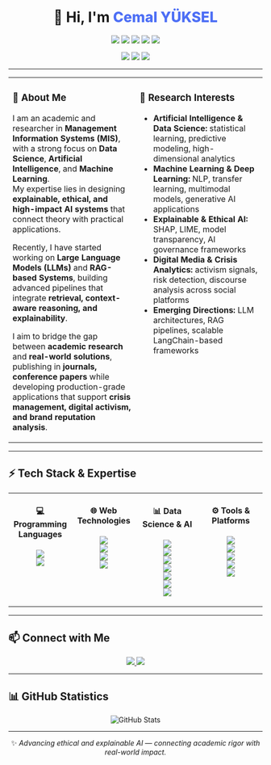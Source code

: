 <!-- ====== HERO / UI ====== -->
<div align="center">

<h1>👋 Hi, I'm <span style="font-weight:800; color:#4c6ef5;">Cemal YÜKSEL</span></h1>

<p>
  <img src="https://img.shields.io/badge/MIS-Expert-1864ab?style=for-the-badge&logo=bookstack&logoColor=white" />
  <img src="https://img.shields.io/badge/Academic-Researcher-5f3dc4?style=for-the-badge&logo=googlescholar&logoColor=white" />
  <img src="https://img.shields.io/badge/AI-Data%20Science-087f5b?style=for-the-badge&logo=python&logoColor=white" />
  <img src="https://img.shields.io/badge/Machine%20Learning-Deep%20Learning-d9480f?style=for-the-badge&logo=pytorch&logoColor=white" />
  <img src="https://img.shields.io/badge/Generative-AI-862e9c?style=for-the-badge&logo=anthropic&logoColor=white" />
</p>

<p>
  <img src="https://img.shields.io/badge/Institution-Bandırma%20Onyedi%20Eylül%20University-0b7285?style=for-the-badge" />
  <img src="https://img.shields.io/badge/Location-Bandırma%2C%20Türkiye-495057?style=for-the-badge" />
  <img src="https://img.shields.io/badge/Focus-Data%20Science-0b7285?style=for-the-badge" />
</p>

</div>

---

<!-- ====== FLASHCARDS: INTRO ====== -->
<div align="center">

<table>
<tr>
<td width="50%" valign="top">

<h3>🚀 About Me</h3>

I am an academic and researcher in <b>Management Information Systems (MIS)</b>, with a strong focus on <b>Data Science</b>, <b>Artificial Intelligence</b>, and <b>Machine Learning</b>.  
My expertise lies in designing <b>explainable, ethical, and high-impact AI systems</b> that connect theory with practical applications.  

Recently, I have started working on <b>Large Language Models (LLMs)</b> and <b>RAG-based Systems</b>, building advanced pipelines that integrate <b>retrieval, context-aware reasoning, and explainability</b>.  

I aim to bridge the gap between <b>academic research</b> and <b>real-world solutions</b>, publishing in <b>journals, conference papers</b> while developing production-grade applications that support <b>crisis management, digital activism, and brand reputation analysis</b>.

</td>
<td width="50%" valign="top">

<h3>🎯 Research Interests</h3>

- <b>Artificial Intelligence & Data Science:</b> statistical learning, predictive modeling, high-dimensional analytics  
- <b>Machine Learning & Deep Learning:</b> NLP, transfer learning, multimodal models, generative AI applications  
- <b>Explainable & Ethical AI:</b> SHAP, LIME, model transparency, AI governance frameworks  
- <b>Digital Media & Crisis Analytics:</b> activism signals, risk detection, discourse analysis across social platforms  
- <b>Emerging Directions:</b> LLM architectures, RAG pipelines, scalable LangChain-based frameworks  

</td>
</tr>
</table>

</div>

---

<!-- ====== FLASHCARDS: TECH STACK ====== -->
## ⚡ Tech Stack & Expertise

<div align="center">

<table>
<tr>
<td width="25%" align="center" valign="top">

<h4>💻 Programming Languages</h4>

<img src="https://img.shields.io/badge/PYTHON-3776AB?style=for-the-badge&logo=python&logoColor=white" /><br/>
<img src="https://img.shields.io/badge/R-276DC3?style=for-the-badge&logo=r&logoColor=white" />

</td>
<td width="25%" align="center" valign="top">

<h4>🌐 Web Technologies</h4>

<img src="https://img.shields.io/badge/HTML5-E34F26?style=for-the-badge&logo=html5&logoColor=white" /><br/>
<img src="https://img.shields.io/badge/CSS3-1572B6?style=for-the-badge&logo=css3&logoColor=white" /><br/>
<img src="https://img.shields.io/badge/REACT-61DAFB?style=for-the-badge&logo=react&logoColor=black" /><br/>
<img src="https://img.shields.io/badge/NODE.JS-339933?style=for-the-badge&logo=node.js&logoColor=white" />

</td>
<td width="25%" align="center" valign="top">

<h4>📊 Data Science & AI</h4>

<img src="https://img.shields.io/badge/TENSORFLOW-FF6F00?style=for-the-badge&logo=tensorflow&logoColor=white" /><br/>
<img src="https://img.shields.io/badge/PYTORCH-EE4C2C?style=for-the-badge&logo=pytorch&logoColor=white" /><br/>
<img src="https://img.shields.io/badge/PANDAS-150458?style=for-the-badge&logo=pandas&logoColor=white" /><br/>
<img src="https://img.shields.io/badge/NUMPY-013243?style=for-the-badge&logo=numpy&logoColor=white" /><br/>
<img src="https://img.shields.io/badge/SCIKIT--LEARN-F7931E?style=for-the-badge&logo=scikitlearn&logoColor=white" /><br/>
<img src="https://img.shields.io/badge/SHAP-000000?style=for-the-badge&logo=python&logoColor=white" /><br/>
<img src="https://img.shields.io/badge/LIME-000000?style=for-the-badge&logo=python&logoColor=white" />

</td>
<td width="25%" align="center" valign="top">

<h4>⚙️ Tools & Platforms</h4>

<img src="https://img.shields.io/badge/GIT-F05032?style=for-the-badge&logo=git&logoColor=white" /><br/>
<img src="https://img.shields.io/badge/DOCKER-2496ED?style=for-the-badge&logo=docker&logoColor=white" /><br/>
<img src="https://img.shields.io/badge/JUPYTER-F37626?style=for-the-badge&logo=jupyter&logoColor=white" /><br/>
<img src="https://img.shields.io/badge/VS%20CODE-007ACC?style=for-the-badge&logo=visual-studio-code&logoColor=white" /><br/>
<img src="https://img.shields.io/badge/STREAMLIT-FF4B4B?style=for-the-badge&logo=streamlit&logoColor=white" />

</td>
</tr>
</table>

</div>

---

<!-- ====== CONTACT ====== -->
## 📫 Connect with Me  

<p align="center">
  <a href="https://www.linkedin.com/in/cemal-yuksel/" target="_blank">
    <img src="https://img.shields.io/badge/LinkedIn-0A66C2?style=for-the-badge&logo=linkedin&logoColor=white" />
  </a>
  <a href="mailto:cyuksel@bandirma.edu.tr">
    <img src="https://img.shields.io/badge/Gmail-D14836?style=for-the-badge&logo=gmail&logoColor=white" />
  </a>
</p>

---

<!-- ====== GITHUB STATS ====== -->
## 📊 GitHub Statistics

<div align="center">
  
![GitHub Stats](https://github-readme-stats.vercel.app/api?username=cemal-yuksel&show_icons=true&theme=radical)

</div>

---

<div align="center">
  
✨ <i>Advancing ethical and explainable AI — connecting academic rigor with real-world impact.</i>

</div>
